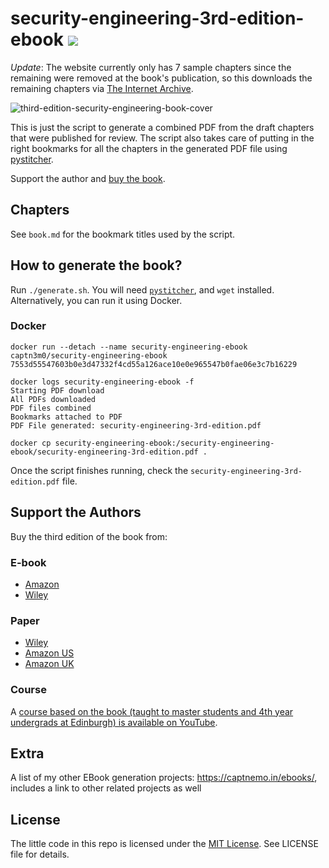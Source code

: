 # security-engineering-3rd-edition-ebook ![](https://img.shields.io/badge/Status-Working-green)

*Update*: The website currently only has 7 sample chapters since the remaining were removed at the book's publication, so this downloads the remaining chapters via [The Internet Archive](https://web.archive.org/).

![third-edition-security-engineering-book-cover](https://www.cl.cam.ac.uk/~rja14/Papers/SEv3-coversmall.jpg)

This is just the script to generate a combined PDF from the draft chapters that were published for review. The script also takes care of putting in the right bookmarks for all the chapters in the generated PDF file using [pystitcher](https://pypi.org/project/pystitcher/).

Support the author and [buy the book](#support-the-authors).

## Chapters

See `book.md` for the bookmark titles used by the script.

## How to generate the book?

Run `./generate.sh`. You will need [`pystitcher`](https://pypi.org/project/pystitcher/), and `wget` installed. Alternatively, you can run it using Docker.

### Docker

```
docker run --detach --name security-engineering-ebook captn3m0/security-engineering-ebook
7553d55547603b0e3d47332f4cd55a126ace10e0e965547b0fae06e3c7b16229

docker logs security-engineering-ebook -f
Starting PDF download
All PDFs downloaded
PDF files combined
Bookmarks attached to PDF
PDF File generated: security-engineering-3rd-edition.pdf

docker cp security-engineering-ebook:/security-engineering-ebook/security-engineering-3rd-edition.pdf .
```

Once the script finishes running, check the `security-engineering-3rd-edition.pdf` file.

## Support the Authors

Buy the third edition of the book from:

### E-book

- [Amazon](https://www.amazon.com/Security-Engineering-Building-Dependable-Distributed-ebook/dp/B08P69FT4Q/rossandersshomep)
- [Wiley](https://www.wiley.com/en-us/Security+Engineering%3A+A+Guide+to+Building+Dependable+Distributed+Systems%2C+3rd+Edition-p-9781119642817)

### Paper

- [Wiley](https://www.wiley.com/en-us/Security+Engineering:+A+Guide+to+Building+Dependable+Distributed+Systems,+3rd+Edition-p-9781119642787)
- [Amazon US](https://www.amazon.com/Security-Engineering-Building-Dependable-Distributed-dp-1119642787/dp/1119642787/rossandersshomep)
- [Amazon UK](https://www.amazon.co.uk/Security-Engineering-Building-Dependable-Distributed-dp-1119642787/dp/1119642787/rossandersshomep)

### Course

A [course based on the book (taught to master students and 4th year undergrads at Edinburgh) is available on YouTube](https://www.youtube.com/playlist?list=PL88-McA5nKJN4mjTPAH6nR21K555WDdUF).

## Extra

A list of my other EBook generation projects: https://captnemo.in/ebooks/, includes a link to other related projects as well

## License

The little code in this repo is licensed under the [MIT License](https://nemo.mit-license.org/). See LICENSE file for details.
